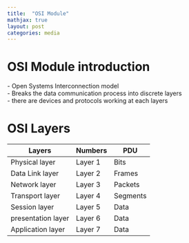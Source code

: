 ```yaml
---
title:  "OSI Module"
mathjax: true
layout: post
categories: media
---
```

<h1>OSI Module introduction</h1>
- Open Systems Interconnection model <br>
- Breaks the data communication process into discrete layers<br>
- there are devices and protocols working at each layers<br>

<h1>OSI Layers</h1>

| Layers             | Numbers      |    PDU     |
| ---------------    | ------------ | ---------- |
| Physical layer     |  Layer 1     | Bits       |
| Data Link layer    |  Layer 2     | Frames     |
| Network layer      |  Layer 3     | Packets    |
| Transport layer    |  Layer 4     | Segments   |
| Session layer      |  Layer 5     | Data       |
| presentation layer | Layer 6      | Data       |
| Application layer  | Layer 7      | Data       |

